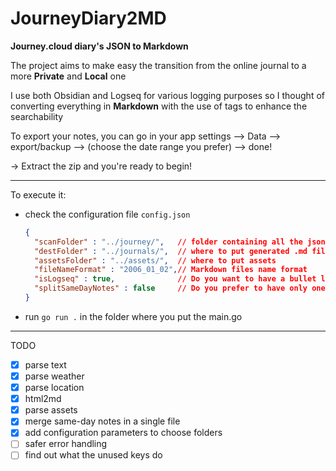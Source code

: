 ﻿# JourneyDiary2MD

**Journey.cloud diary's JSON to Markdown**

The project aims to make easy the transition from the online journal to a more **Private** and **Local** one

I use both Obsidian and Logseq for various logging purposes so I thought of converting everything in **Markdown** with the use of tags to enhance the searchability 

To export your notes, you can go in your app settings --> Data --> export/backup --> (choose the date range you prefer) --> done!

-> Extract the zip and you're ready to begin! 

---

To execute it:

- check the configuration file `config.json`
    ```json
    {
      "scanFolder" : "../journey/",   // folder containing all the jsons and assets from the exported zip
      "destFolder" : "../journals/",  // where to put generated .md files
      "assetsFolder" : "../assets/",  // where to put assets
      "fileNameFormat" : "2006_01_02",// Markdown files name format
      "isLogseq" : true,              // Do you want to have a bullet list indentation?
      "splitSameDayNotes" : false     // Do you prefer to have only one file for every day or you prefer to have multiple file_1, file_2 files?
    }
    ```
- run ```go run .``` in the folder where you put the main.go

---

TODO
- [x] parse text
- [x] parse weather
- [x] parse location
- [x] html2md
- [x] parse assets
- [x] merge same-day notes in a single file
- [x] add configuration parameters to choose folders
- [ ] safer error handling
- [ ] find out what the unused keys do
